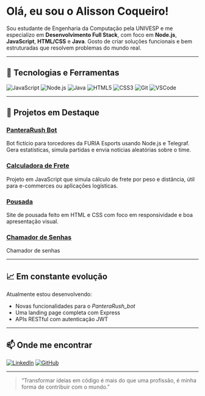 # Olá, eu sou o Alisson Coqueiro!

Sou estudante de Engenharia da Computação pela UNIVESP e me especializo em **Desenvolvimento Full Stack**, com foco em **Node.js**, **JavaScript**, **HTML/CSS** e **Java**. Gosto de criar soluções funcionais e bem estruturadas que resolvem problemas do mundo real.

---

## 🚀 Tecnologias e Ferramentas
![JavaScript](https://img.shields.io/badge/-JavaScript-F7DF1E?style=flat&logo=javascript&logoColor=000)
![Node.js](https://img.shields.io/badge/-Node.js-339933?style=flat&logo=nodedotjs&logoColor=white)
![Java](https://img.shields.io/badge/-Java-007396?style=flat&logo=java&logoColor=white)
![HTML5](https://img.shields.io/badge/-HTML5-E34F26?style=flat&logo=html5&logoColor=white)
![CSS3](https://img.shields.io/badge/-CSS3-1572B6?style=flat&logo=css3&logoColor=white)
![Git](https://img.shields.io/badge/-Git-F05032?style=flat&logo=git&logoColor=white)
![VSCode](https://img.shields.io/badge/-VSCode-007ACC?style=flat&logo=visual-studio-code&logoColor=white)

---

## 💼 Projetos em Destaque

### [PanteraRush Bot](https://github.com/Alissonls/furia_bot)
Bot fictício para torcedores da FURIA Esports usando Node.js e Telegraf. Gera estatísticas, simula partidas e envia notícias aleatórias sobre o time.

### [Calculadora de Frete](https://github.com/Alissonls/calculadoradefrete)
Projeto em JavaScript que simula cálculo de frete por peso e distância, útil para e-commerces ou aplicações logísticas.

### [Pousada](https://github.com/Alissonls/pousada)
Site de pousada feito em HTML e CSS com foco em responsividade e boa apresentação visual.

### [Chamador de Senhas](https://github.com/Alissonls/Chamador_senhas)
Chamador de senhas 

---

## 📈 Em constante evolução
Atualmente estou desenvolvendo:
- Novas funcionalidades para o *PanteraRush_bot*
- Uma landing page completa com Express
- APIs RESTful com autenticação JWT

---

## 📫 Onde me encontrar
[![LinkedIn](https://img.shields.io/badge/-LinkedIn-0A66C2?style=flat&logo=linkedin&logoColor=white)](https://www.linkedin.com/in/alissoncoqueiro/)
[![GitHub](https://img.shields.io/badge/-GitHub-181717?style=flat&logo=github&logoColor=white)](https://github.com/Alissonls)

---

> “Transformar ideias em código é mais do que uma profissão, é minha forma de contribuir com o mundo.”
